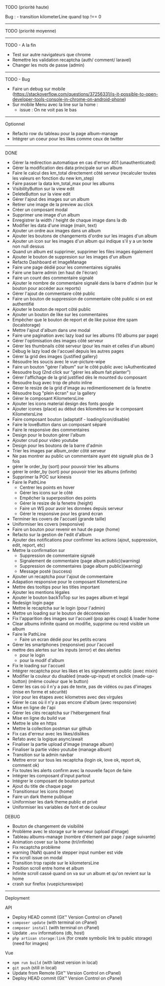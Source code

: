TODO (priorité haute)

Bug :
    - transition kilometerLine quand top !== 0
    
------------

TODO (priorité moyenne)

------------

TODO - A la fin

- Test sur autre navigateurs que chrome
- Remettre les validation recaptcha (auth/ comment/  laravel)
- Changer les mots de passe (admin)

------------

TODO - Bug

- Faire un debug sur mobile (https://stackoverflow.com/questions/37256331/is-it-possible-to-open-developer-tools-console-in-chrome-on-android-phone)
- Sur mobile Menu avec la line sur la home : 
    - issue : On ne voit pas le bas

------------

Optionnel

- Refacto row du tableau pour la page album-manage
- Intégrer un coeur pour les likes comme ceux de twitter

--------------------------------------------------------

DONE

- Gérer la redirection automatique en cas d'erreur 401 (unauthenticated)
- Gérer la modification des data principale sur un album
- Faire le calcul des km_total directement côté serveur (recalculer toutes les valeurs en fonction du new km_step)
- Faire passer la data km_total_max pour les albums
- VisibilityButton sur la view edit
- DeleteButton sur la view edit
- Gérer l'ajout des images sur un album
- Retirer une image de la preview au click
- Créer un composant modal
- Supprimer une image d'un album
- Enregistrer la width / height de chaque image dans la db
- Modifier les data d'une image (main, text)
- Ajouter un ordre aux images dans un album
- Ajouter les boutons de changements d'ordre sur les images d'un album
- Ajouter un icon sur les images d'un album qui indique s'il y a un texte non null dessus
- Quand un album est supprimer, supprimer les files images également
- Ajouter le bouton de suppresion sur les images d'un album
- Refacto Dashboard et ImageManage
- Faire une page dédié pour les commentaires signalés
- Faire une barre admin (en haut de l'écran)
- Faire un count des commentaire signalé
- Ajouter le nombre de commentaire signalé dans la barre d'admin (sur le bouton pour accéder aux reports)
- Gérer l'ajout de commentaire côté public
- Faire un bouton de suppression de commentaire côté public si on est authentifié
- Ajouter le bouton de report côté public
- Ajouter un bouton de like sur les commentaires
- Empêcher que le bouton de report et de like puisse être spam (localstorage)
- Mettre l'ajout d'album dans une modal
- Faire une pagination avec lazy load sur les albums (10 albums par page)
- Gérer l'optimisation des images côté serveur
- Gérer les thumbnails côté serveur (pour les main et celles d'un album)
- Débug le lazy load de l'accueil depuis les autres pages
- Gérer la grid des images (justified gallery)
- Résoudre les soucis avec le vue-picture-wipe
- Faire un bouton "gérer l'album" sur le côté public avec isAuthenticated
- Resoudre bug (2nd click sur "gérer les album fait planter") 
- Gérer l'affichage de la grid justified dès le mounted du composant
- Resoudre bug avec trop de photo inline
- Gérer le resize de la grid d'image au redimentionement de la fenetre
- Résoudre bug "plein écran" sur la gallery
- Gérer le composant KilometersLine
- Ajouter les icons material design des fonts google
- Ajouter icones (place) au début des kilomètres sur le composant KilometersLine
- Faire composant bouton (adaptatif - loading/icon/disable)
- Faire le loveButton dans un composant séparé
- Faire le responsive des commentaires
- Design pour le bouton gérer l'album
- Ajouter crud pour video youtube
- Design pour les boutons de la barre d'admin
- Trier les images par album_order côté serveur
- Ne pas montrer au public un commentaire ayant été signalé plus de 3 fois
- gérer le order_by (sort) pour pouvoir trier les albums
- gérer le order_by (sort) pour pouvoir trier les albums (infinite)
- Supprimer la POC sur kinesis
- Faire le PathLine
    - Centrer les points en hover
    - Gérer les icons sur le côté
    - Empêcher la superposition des points
    - Gérer le resize de la fenetre (height)
    - Faire un WS pour avoir les données depuis serveur
    - Gérer le responsive pour les grand écran
- Terminer les covers de l'accueil (grande taille)
- Uniformiser les covers (responsive)
- Faire un bouton pour revenir en haut de page (home)
- Refacto sur la gestion de l'edit d'album
- Ajouter des notifications pour confirmer les actions (ajout, suppression, edit, report, etc)
- Mettre la confirmation sur
    - Suppression de commentaire signalé
    - Signalement de commentaire (page album public)(warning)
    - Suppression de commentaires (page album public)(warning)
    - Message posté (success)
- Ajouter un recaptcha pour l'ajout de commentaire
- Adapation responsive pour le composant KilometersLine
- Mettre des tooltips pour les titles important
- Ajouter les mentions légales
- Ajouter le bouton backToTop sur les pages album et legal
- Redesign login page
- Mettre le recaptcha sur le login (pour l'admin)
- Mettre un loading sur le bouton de déconnexion
- Fix l'apparition des images sur l'accueil (pop après coup) & loader home
- Clear albums infinite quand on modifie, supprime ou rend visible un album
- Faire le PathLine
    - Faire un ecran dédié pour les petits ecrans
- Gérer les smartphones (responsive) pour l'accueil
- mettre des alertes sur les inputs (error) et des alertes 
    - pour le login
    - pour la modif d'album
- Fix le loading sur l'accueil
- Intégrer recaptcha pour les likes et les signalements public (avec mixin)
- Modifier la couleur du disabled (made-up-input) et onclick (made-up-button) (même couleur que le button)
- Gérer les cas où il n'y a pas de texte, pas de vidéos ou pas d'images (mise en forme et sécurité)
- Voir pour les étapes avec kilometres avec des virgules
- Gérer le cas où il n'y a pas encore d'album (avec responsive)
- Mise en ligne de l'api
- Gérer les clés recaptcha sur l'hébergement final
- Mise en ligne du build vue
- Mettre le site en https
- Mettre la collection postman sur github
- Fix cas d'erreur avec les likes/dislikes
- Refato avec la logique async/await 
- Finaliser la partie upload d'image (manage album)
- Finaliser la partie video youtube (manage album)
- Transition sur la admin navbar
- Mettre error sur tous les recaptcha (login ok, love ok, report ok, comment ok)
- Fix toutes les alerts confirm avec la nouvelle façon de faire
- Intégrer les composant d'input partout
- Intégrer le composant de bouton partout
- Ajout du title de chaque page
- Transitionsur les icons (home)
- Faire un dark theme publique
- Uniformiser les dark theme public et privé
- Uniformiser les variables de font et de couleur

DEBUG

- Bouton de changement de visibilité
- Problème avec le storage sur le serveur (upload d'image)
- Tableau albums-manage (nombre d'élement par page / page suivante)
- Animation cover sur la home (tri/infinite)
- Fix recaptcha problème
- warning (NaN) quand le stepper input number est vide
- Fix scroll issue on modal
- Transition trop rapide sur le kilometersLine
- Position scroll entre home et album
- Infinite scroll cassé quand on va sur un album et qu'on revient sur la home
- crash sur firefox (vuepictureswipe)

-----------------

Deployment

API

- Deploy HEAD commit (Git™ Version Control on cPanel)
- `composer update` (with terminal on cPanel)
- `composer install` (with terminal on cPanel)
- Update `.env` informations (db, host)
- `php artisan storage:link` (for create symbolic link to public storage) (need for images)

Vue

- `npm run build` (with latest version in local)
- `git push` (still in local)
- Update from Remote (Git™ Version Control on cPanel)
- Deploy HEAD commit (Git™ Version Control on cPanel)